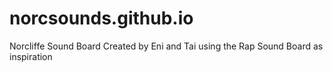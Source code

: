 # norcsounds.github.io
Norcliffe Sound Board
Created by Eni and Tai using the Rap Sound Board as inspiration
